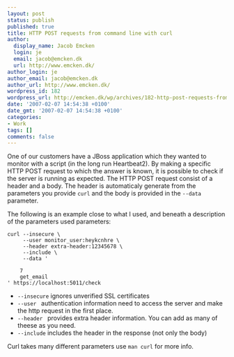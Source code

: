 ```yaml
---
layout: post
status: publish
published: true
title: HTTP POST requests from command line with curl
author:
  display_name: Jacob Emcken
  login: je
  email: jacob@emcken.dk
  url: http://www.emcken.dk/
author_login: je
author_email: jacob@emcken.dk
author_url: http://www.emcken.dk/
wordpress_id: 182
wordpress_url: http://emcken.dk/wp/archives/182-http-post-requests-from-command-line-with-curl.html
date: '2007-02-07 14:54:38 +0100'
date_gmt: '2007-02-07 14:54:38 +0100'
categories:
- Work
tags: []
comments: false
---
```

One of our customers have a JBoss application which they wanted to monitor with a script (in the long run Heartbeat2).
By making a specific HTTP POST request to which the answer is known, it is possible to check if the server is running as expected. The HTTP POST request consist of a header and a body. The header is automaticaly generate from the parameters you provide `curl` and the body is provided in the `--data` parameter.

The following is an example close to what I used, and beneath a description of the parameters used parameters:

    curl --insecure \
         --user monitor_user:heykcnhre \
         --header extra-header:12345678 \
         --include \
         --data '

        7
        get_email
    ' https://localhost:5011/check

*   `--insecure` ignores unverified SSL certificates
*   `--user ` authentication information need to access the server and make the http request in the first place.
*   `--header ` provides extra header information. You can add as many of theese as you need.
*   `--include` includes the header in the response (not only the body)

Curl takes many different parameters use `man curl` for more info.

